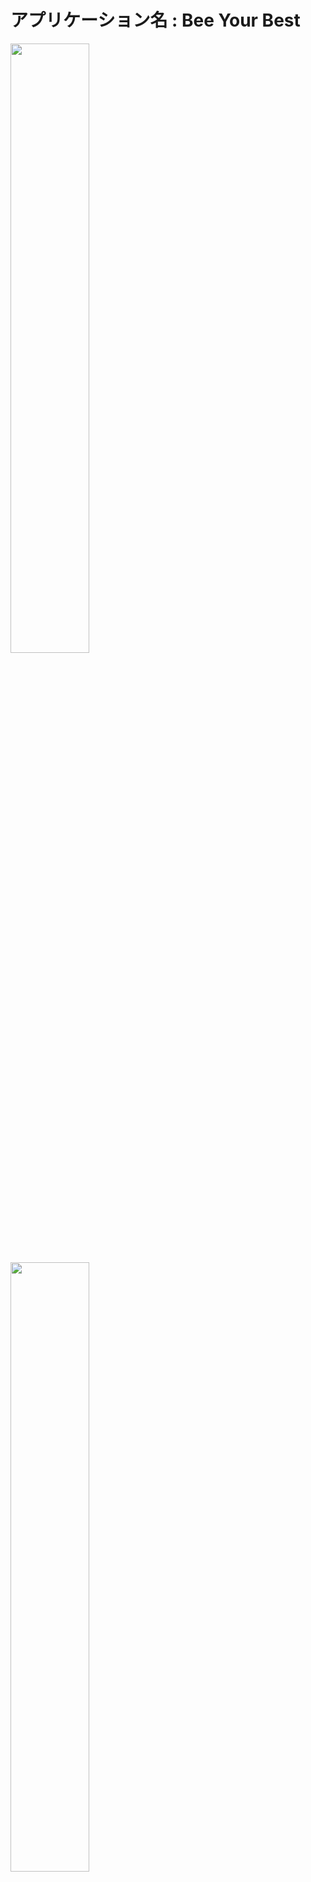# アプリケーション名 : Bee Your Best

<img src="https://i.gyazo.com/5f307ea4a6b01629e83e72d985a0f1d5.png" width="50%">
<img src="https://i.gyazo.com/36351a13784f092e196a1475f3ed220c.png" width="50%">
<img src="https://i.gyazo.com/5c0958be00780c35b5078f89a1b304c1.png" width="50%">

# アプリケーション概要
人の目標と達成度がわかるWebアプリ。

自分の目標と同じような人がいるのか、また、その人はどれくらい目標に向かって進んでいるのか確認することができ、また応援し合うことができる。人と一緒に努力していくことを想定したアプリケーション。

# URL
	http://bee-your-best.tk

- テスト用アカウント（お好きなアカウントをお使い下さい）

| メールアドレス                     | test@test, test@test2, test@test3 |
| ------------------------------- | --------------------------------- |
| パスワード(上記3つとも同じパスワード) | a11111                            |

# 動作確認方法
- WebブラウザはGoogle Chromeの最新版を利用してアクセスしてください。datetime型のformがあるためFirefox,Safari等でのアクセスはおすすめできません。
- 同時に複数の方がログインしている場合に、ログインできない可能性があります。
- テストアカウントでログイン後、新規の目標・タスク登録、目標・タスクの編集、詳細画面への遷移、イイね機能、メッセージ機能等が活用できます。
- 確認後、ログアウト処理をお願いします。
- その他、新規登録等ご自身の判断で行っていただいても問題はありません。（練習用アプリケーションのため、当サイトにより引き起こされた問題に対して一切の責任は取れません。個人情報等の情報漏洩にお気をつけ下さい。）

# 利用方法
新規登録の後、自分の目標とその目標に対してのタスクを登録する（任意）。タスクが進む度に達成率を表したグラフの進行度も上がり100%を目指していく。気になる他ユーザーの目標や達成率も確認することができ、コメントや応援をすることができる。一緒に目標を解決することを主としての利用方法として想定している。

# 想定利用者層
- 年齢：10~20代の若者
- 性別：不定
- 職業：学生、若手の社会人、その他

※何か明確な目標ややりたいことが定まっているユーザー

# 課題
## 皆と一緒に効率的に課題解決ができる
私自身感じていることにはなりますが、独りで努力したり目標を達成したりすることは、途中で心が折れてしまったり、目標を達成した喜びが個人的なものとなり時に虚しく感じたりすることがあります。そのような中で他の人と課題解決に向けて切磋琢磨し、また応援をし合うことがモチベーションのアップ、ひいては目標達成への効率が飛躍的に上昇すると思いました。本アプリは独りよりも多人数で課題可決を効率的にできるよう、そのような環境になれることを目指しています。

# 実装機能
### ユーザー管理機能
- ユーザー登録を行い、ユーザーとアプリケーション内情報を紐付ける。
### ユーザープロフィール編集機能
- ユーザーの編集を可能にし、状況に合わせてユーザー情報を更新できる。
### 目標登録機能
- ユーザーの目標や達成までの期間を登録し表示する。
### 目標期日のタイムカウント機能
- 目標達成までの期間を秒単位でカウントし、期日が近くなれば色が変わり催促を行う。
### タスク登録機能
- ユーザーの目標と紐付いたタスクを登録し、そのタスクに対して操作をすることで目標の達成度を管理する。
### タスク更新機能
- タスクの移動、削除、追加を行うことが可能。目標の達成度を管理する。
### グラフのビジュアル
- 達成度をキレイに可視化することで達成率をユーザーが上昇させたくなるように促す。

<img src="https://i.gyazo.com/c3de436e7766dcb211dc9a89d98ff157.gif" width="70%">

### 目標の検索機能
- 目標やユーザー情報をもとに検索ができる。
### 目標の並び替え機能
- 並び替えを可能にすることでユーザーにとって使いやすい構造になる。また、検索機能と同時に活用ができる。
### ページネーション機能
- ユーザーや目標の数が多くなってもユーザーが使いやすい構造になる。
### イイね機能
- 非同期通信でのイイね機能。ユーザー感での応援や励ましとして活用される。また、イイねの合計数も表示される。
### メッセージ機能
- ユーザー同士のやり取りをコメントを通じて行うことができる。メッセージは常にランダムに色などが変わる。メッセージのやり取りは非同期通信でやりとりされ、メッセージの削除権限はメッセージを送られた側には全権限、送った側は自分のメッセージのみ削除可能。また、自分のメッセージのみ右側に追加される。

<img src="https://i.gyazo.com/12187b93cbdbaff5ae3bcdfe5f596cc8.jpg" width="70%">

### メッセージ自動スクロール機能
- 通常時またはメッセージを送った際は強制的に新しいメッセージが表示される。
### イイねに関する機能
- 自分がイイねした他ユーザーと自分をイイねしている他ユーザーがそれぞれ確認できる。また、そのページから他ユーザーにアクションを起こすことができる。
### 自動非表示機能
- 目標達成の期日が5日以上立っている目標に関してはトップページ上では非表示になる。

# 実装予定の機能
### レスポンシブ対応
- 現在はwebページかつ100%の時のみしか対応していないためスマートフォンなども視野に入れた開発が必要。
### 全ての期日に対してJavaScriptを用いたカウントダウンタイマーの設置
- 残り期日が知れた方がユーザーにとって便利なため実装予定。
### タスク処理の非同期化
- 最終的には見た目の良いタスク管理を行うことでユーザーの使用感が増すと考えているため、jKanbanなどを用いたタスク処理を行う予定。

# 使用技術
Ruby / Ruby on Rails / AWS (EC2, RDS, VPC) / Docker / MySQL / GitHub / Visual Studio Code
開発期間：約 4 週間 (2021/10/14~)

# フロントエンド
| 名称        | 説明                    |
| ---------- | ----------------------- |
| HTML       | webサイトのコンテンツの構造 |
| CSS        | webサイトのスタイリング    |
| JavaScript | 非同期通信・動的処理       |

# バックエンド
| 名称           | 説明                           |
| ------------- | ------------------------------ |
| Ruby on rails | webアプリケーションのフレームワーク |
| MySQL         | データベース                     |

・データはRDSへ保存されます。

# インフラ
| 名称                    | 説明              |
| ---------------------- | ----------------- |
| AWS EC2                | 仮想サーバー        |
| AWS RDS                | 本番用DB           |
| Docker, docker-compose | コンテナ環境        |
| Git, Github            | バージョン管理ツール |

・環境開発からデプロイまでDockerを使用しています。

# インフラ構成図
<img src="https://i.gyazo.com/0567d66aa151ef5f01b747d86a31da33.png" width="70%">

# データベース設計
<img src="https://i.gyazo.com/4830a79e2ee1ae29de4aa0545dc30721.png" width="70%">

# テーブル
## users テーブル

| Column             | Type    | Options                       |
| ------------------ | ------- | ----------------------------- |
| email              | string  | null: false, uniqueness: true |
| encrypted_password | string  | null: false                   |
| nickname           | string  | null: false                   |
| age_id             | integer | null: false                   |
| sex_id             | integer | null: false                   |
| profession_id      | integer | null: false                   |
| effort             | text    |                               |

### Association
- has_many :likes
- has_many :comments

## goals テーブル

| Column      | Type       | Options                        |
| ----------- | ---------- | ------------------------------ |
| target      | string     | null: false                    |
| reason      | text       |                                |
| achievement | integer    |                                |
| like        | integer    |                                |
| time        | datetime   | null: false                    |
| user        | references | null: false, foreign_key: true |

### Association
- has_many :likes
- has_many :comments
- has_many :tasks
- has_many :completions

## comments テーブル

| Column | Type       | Options                        |
| ------ | ---------- | ------------------------------ |
| text   | text       | null: false                    |
| user   | references | null: false, foreign_key: true |
| goal   | references | null: false, foreign_key: true |

### Association
- belongs_to :user
- belongs_to :goal

## likes テーブル

| Column | Type       | Options                        |
| ------ | ---------- | ------------------------------ |
| user   | references | null: false, foreign_key: true |
| goal   | references | null: false, foreign_key: true |

### Association
- belongs_to :user
- belongs_to :goal

## tasks テーブル

| Column  | Type       | Options                        |
| ------- | ---------- | ------------------------------ |
| content | string     | null: false                    |
| goal    | references | null: false, foreign_key: true |

### Association
- belongs_to :goal

## completions テーブル

| Column  | Type       | Options                        |
| ------- | ---------- | ------------------------------ |
| content | string     | null: false                    |
| goal    | references | null: false, foreign_key: true |

### Association
- belongs_to :goal

# バージョン
ruby : 2.7.4p191

rails :6.1.4.1

mysql : 5.6.51

Docker : 20.10.8

node.js :14.17.6